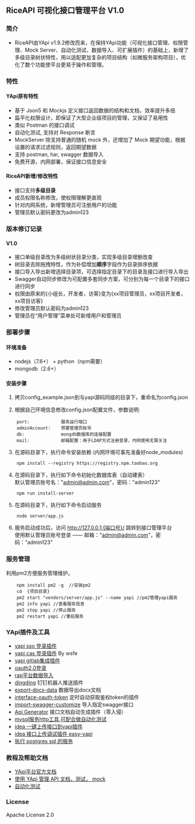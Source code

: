 ## RiceAPI 可视化接口管理平台 V1.0

### 简介

  * RiceAPI由YApi v1.9.2修改而来，在保持YApi功能（可视化接口管理、权限管理、Mock Server、自动化测试、数据导入、可扩展插件）的基础上，新增了多级目录树状特性，用以适配更加复杂的项目结构（如微服务架构项目），优化了数个功能使平台更易于操作和管理。

### 特性
#### YApi原有特性
*  基于 Json5 和 Mockjs 定义接口返回数据的结构和文档，效率提升多倍
*  扁平化权限设计，即保证了大型企业级项目的管理，又保证了易用性
*  类似 Postman 的接口调试
*  自动化测试, 支持对 Response 断言
*  MockServer 除支持普通的随机 mock 外，还增加了 Mock 期望功能，根据设置的请求过滤规则，返回期望数据
*  支持 postman, har, swagger 数据导入
*  免费开源，内网部署，保证接口信息安全
#### RiceAPI新增/修改特性
* 接口支持**多级目录**
* 成员权限名称修改，使权限理解更直观
* 针对内网系统，新增管理员可注册用户的功能
* 管理员默认密码更改为admin123

### 版本修订记录
#### V1.0
*  接口单级目录改为多级树状目录分类，实现多级目录增删改查
*  树目录去除拖拽特性，作为补偿增加<strong>顺序</strong>字段作为目录排序依据
*  接口导入导出新增选择目录项，可选择指定目录下的目录及接口进行导入导出
*  Swagger自动同步修改为可配置多套同步方案，可分别为每一个目录下的接口进行同步
*  权限由原来的{小组长，开发者，访客}变为{xx项目管理员，xx项目开发者，xx项目访客}
*  修改管理员默认密码为admin123
*  管理员在“用户管理”菜单处可新增用户和管理员

### 部署步骤

#### 环境准备

* nodejs（7.6+） + python（npm需要）
* mongodb（2.6+）

#### 安装步骤

1. 拷贝config_example.json到与yapi源码同级的目录下，重命名为config.json 

2. 根据自己环境信息修改config.json配置文件，参数说明:

```
    port:            服务运行端口     
    adminAccount:    预置管理员账号    
    db:              mongdb数据库的连接配置    
    mail:            邮箱配置：用于LDAP方式注册登录，内网使用无需关注    
```

3. 在源码目录下，执行命令安装依赖 (内网环境可事先准备好node_modules)

```
    npm install --registry https://registry.npm.taobao.org
```

4. 在源码目录下，执行如下命令初始化数据库表（自动建表）    
   默认管理员账号名："admin@admin.com"，密码："admin123"

```
    npm run install-server
```

5. 在源码目录下，执行如下命令启动服务

```
    node server/app.js
```
6. 服务启动成功后，访问 http://127.0.0.1:{端口号}/ 跳转到接口管理平台     
   使用默认管理员账号登录 —— 邮箱："admin@admin.com"，密码："admin123"

### 服务管理
利用pm2方便服务管理维护。
```
    npm install pm2 -g  //安装pm2
    cd  {项目目录}
    pm2 start "vendors/server/app.js" --name yapi //pm2管理yapi服务
    pm2 info yapi //查看服务信息
    pm2 stop yapi //停止服务
    pm2 restart yapi //重启服务
```
### YApi插件及工具
* [yapi sso 登录插件](https://github.com/YMFE/yapi-plugin-qsso)
* [yapi cas 登录插件](https://github.com/wsfe/yapi-plugin-cas) By wsfe
* [yapi gitlab集成插件](https://github.com/cyj0122/yapi-plugin-gitlab)
* [oauth2.0登录](https://github.com/xwxsee2014/yapi-plugin-oauth2)
* [rap平台数据导入](https://github.com/wxxcarl/yapi-plugin-import-rap)
* [dingding](https://github.com/zgs225/yapi-plugin-dding) 钉钉机器人推送插件
* [export-docx-data](https://github.com/inceptiongt/Yapi-plugin-export-docx-data) 数据导出docx文档
* [interface-oauth-token](https://github.com/shouldnotappearcalm/yapi-plugin-interface-oauth2-token) 定时自动获取鉴权token的插件
* [import-swagger-customize](https://github.com/follow-my-heart/yapi-plugin-import-swagger-customize) 导入指定swagger接口
* [Api Generator](https://github.com/Forgus/api-generator) 接口文档自动生成插件（零入侵）
* [mysql服务http工具,可配合做自动化测试](https://github.com/hellosean1025/http-mysql-server)
* [idea 一键上传接口到yapi插件](https://github.com/diwand/YapiIdeaUploadPlugin)
* [idea 接口上传调试插件 easy-yapi](https://easyyapi.com/)
* [执行 postgres sql 的服务](https://github.com/shouldnotappearcalm/http-postgres-server)

### 教程及帮助文档

* [YApi平台官方文档](https://hellosean1025.github.io/yapi/index.html)
* [使用 YApi 管理 API 文档，测试， mock](https://juejin.im/post/5acc879f6fb9a028c42e8822)
* [自动化测试](https://juejin.im/post/5a388892f265da430e4f4681)

### License
Apache License 2.0
